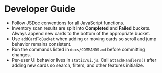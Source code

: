 # Developer Guide

- Follow JSDoc conventions for all JavaScript functions.
- Inventory scan results are split into **Completed** and **Failed** buckets.
  Always append new cards to the bottom of the appropriate bucket.
- Use `addCardToBucket` when adding or moving cards so scroll and jump
  behavior remains consistent.
- Run the commands listed in `docs/COMMANDS.md` before committing changes.
- Per-user UI behavior lives in `static/ui.js`. Call `attachHandlers()` after
  adding new cards so search, filters, and other features initialize.
